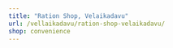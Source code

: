 ```yaml
---
title: "Ration Shop, Velaikadavu"
url: /vellaikadavu/ration-shop-velaikadavu/
shop: convenience
---
```

